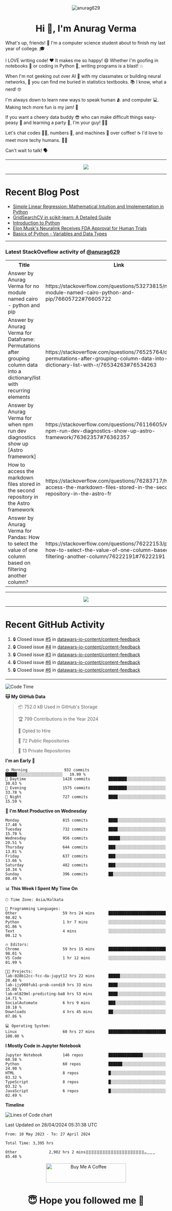 

<p align="center"> <img src="https://komarev.com/ghpvc/?username=anurag629&label=Profile%20views&color=0e75b6&style=flat" alt="anurag629" /> </p>

<h1 align="center">Hi 👋, I'm Anurag Verma</h1>

What's up, friends! 👋 I'm a computer science student about to finish my last year of college. 🎓

I LOVE writing code! ❤️ It makes me so happy! 😄 Whether I'm goofing in notebooks 📓 or coding in Python 🐍, writing programs is a blast! 💥

When I'm not geeking out over AI 🤖 with my classmates or building neural networks, 🧠 you can find me buried in statistics textbooks. 📚 I know, what a nerd! 🤓

I'm always down to learn new ways to speak human 🫂 and computer 💻. Making tech more fun is my jam! 🍇

If you want a cheery data buddy 😎 who can make difficult things easy-peasy 🥝 and learning a party 🎉, I'm your guy! 🙋‍♂️

Let's chat codes 👨‍💻, numbers 🧮, and machines 🤖 over coffee! ☕ I'd love to meet more techy humans. 💁‍♂️

Can't wait to talk! 🗣️

---

<p align="center">
  <img src="https://spotify-github-profile.vercel.app/api/view.svg?uid=mwvywke3fo2gajpenodnmobfh&cover_image=true&theme=default&show_offline=false&background_color=121212&interchange=false&bar_color=53b14f&bar_color_cover=true">
</p>

---

# Recent Blog Post

<!-- BLOG-POST-LIST:START -->
- [Simple Linear Regression: Mathematical Intuition and Implementation in Python](https://codercops.tech/blog/machine-learning-algorithms/simple-linear-regression-mathematical-intuation)
- [GridSearchCV in scikit-learn: A Detailed Guide](https://codercops.tech/blog/gridsearchcv-in-scikit-learn-a-detailed-guide)
- [Introduction to Python](https://codercops.tech/blog/python-tutorial/introduction-to-python)
- [Elon Musk&#39;s Neuralink Receives FDA Approval for Human Trials](https://codercops.tech/blog/elon-musks-neuralink-receives-fda-approval-for-human-trials)
- [Basics of Python - Variables and Data Types](https://codercops.tech/blog/python-basics-of-python-variables-and-data-types)
<!-- BLOG-POST-LIST:END -->

---

### Latest StackOveflow activity of [@anurag629](https://github.com/anurag629)
<table>
  <tr><th>Title</th><th>Link</th></tr>
  <!-- STACKOVERFLOW:START --><tr><td>Answer by Anurag Verma for no module named cairo - python and pip</td><td>https://stackoverflow.com/questions/53273815/no-module-named-cairo-python-and-pip/76605722#76605722</td></tr><tr><td>Answer by Anurag Verma for Dataframe: Permutations after grouping column data into a dictionary/list with recurring elements</td><td>https://stackoverflow.com/questions/76525764/dataframe-permutations-after-grouping-column-data-into-a-dictionary-list-with-r/76534263#76534263</td></tr><tr><td>Answer by Anurag Verma for when npm run dev diagnostics show up [Astro framework]</td><td>https://stackoverflow.com/questions/76116605/when-npm-run-dev-diagnostics-show-up-astro-framework/76362357#76362357</td></tr><tr><td>How to access the markdown files stored in the second repository in the Astro framework</td><td>https://stackoverflow.com/questions/76283717/how-to-access-the-markdown-files-stored-in-the-second-repository-in-the-astro-fr</td></tr><tr><td>Answer by Anurag Verma for Pandas: How to select the value of one column based on filtering another column?</td><td>https://stackoverflow.com/questions/76222153/pandas-how-to-select-the-value-of-one-column-based-on-filtering-another-column/76222191#76222191</td></tr><!-- STACKOVERFLOW:END -->
</table>

---

<p align="center">
  <img alig src="https://github-profile-trophy.vercel.app/?username=anurag629&theme=onedark&column=-1" />
</p>

---

# Recent GitHub Activity
<!--START_SECTION:activity-->
1. 🔒 Closed issue [#5](https://github.com/datawars-io-content/content-feedback/issues/5) in [datawars-io-content/content-feedback](https://github.com/datawars-io-content/content-feedback)
2. 🔒 Closed issue [#4](https://github.com/datawars-io-content/content-feedback/issues/4) in [datawars-io-content/content-feedback](https://github.com/datawars-io-content/content-feedback)
3. 🔒 Closed issue [#3](https://github.com/datawars-io-content/content-feedback/issues/3) in [datawars-io-content/content-feedback](https://github.com/datawars-io-content/content-feedback)
4. 🔒 Closed issue [#6](https://github.com/datawars-io-content/content-feedback/issues/6) in [datawars-io-content/content-feedback](https://github.com/datawars-io-content/content-feedback)
5. 🔒 Closed issue [#6](https://github.com/datawars-io-content/content-feedback/issues/6) in [datawars-io-content/content-feedback](https://github.com/datawars-io-content/content-feedback)
<!--END_SECTION:activity-->

---

<!--START_SECTION:waka-->
![Code Time](http://img.shields.io/badge/Code%20Time-3%2C395%20hrs%2040%20mins-blue)

**🐱 My GitHub Data** 

> 📦 752.0 kB Used in GitHub's Storage 
 > 
> 🏆 799 Contributions in the Year 2024
 > 
> 💼 Opted to Hire
 > 
> 📜 72 Public Repositories 
 > 
> 🔑 13 Private Repositories 
 > 
**I'm an Early 🐤** 

```text
🌞 Morning                932 commits         █████░░░░░░░░░░░░░░░░░░░░   19.99 % 
🌆 Daytime                1428 commits        ████████░░░░░░░░░░░░░░░░░   30.63 % 
🌃 Evening                1575 commits        ████████░░░░░░░░░░░░░░░░░   33.78 % 
🌙 Night                  727 commits         ████░░░░░░░░░░░░░░░░░░░░░   15.59 % 
```
📅 **I'm Most Productive on Wednesday** 

```text
Monday                   815 commits         ████░░░░░░░░░░░░░░░░░░░░░   17.48 % 
Tuesday                  732 commits         ████░░░░░░░░░░░░░░░░░░░░░   15.70 % 
Wednesday                956 commits         █████░░░░░░░░░░░░░░░░░░░░   20.51 % 
Thursday                 644 commits         ███░░░░░░░░░░░░░░░░░░░░░░   13.81 % 
Friday                   637 commits         ███░░░░░░░░░░░░░░░░░░░░░░   13.66 % 
Saturday                 482 commits         ███░░░░░░░░░░░░░░░░░░░░░░   10.34 % 
Sunday                   396 commits         ██░░░░░░░░░░░░░░░░░░░░░░░   08.49 % 
```


📊 **This Week I Spent My Time On** 

```text
🕑︎ Time Zone: Asia/Kolkata

💬 Programming Languages: 
Other                    59 hrs 24 mins      █████████████████████████   98.02 % 
Python                   1 hr 7 mins         ░░░░░░░░░░░░░░░░░░░░░░░░░   01.86 % 
Text                     4 mins              ░░░░░░░░░░░░░░░░░░░░░░░░░   00.12 % 

🔥 Editors: 
Chrome                   59 hrs 15 mins      █████████████████████████   98.01 % 
VS Code                  1 hr 12 mins        ░░░░░░░░░░░░░░░░░░░░░░░░░   01.99 % 

🐱‍💻 Projects: 
lab-028b12cc-fcc-da-jupyt12 hrs 22 mins      █████░░░░░░░░░░░░░░░░░░░░   20.48 % 
lab-ijy908fub1-prob-condi9 hrs 33 mins       ████░░░░░░░░░░░░░░░░░░░░░   15.80 % 
lab-ml829ml-predicting-ba8 hrs 53 mins       ████░░░░░░░░░░░░░░░░░░░░░   14.71 % 
SocialAutomate           6 hrs 9 mins        ███░░░░░░░░░░░░░░░░░░░░░░   10.18 % 
Downloads                4 hrs 45 mins       ██░░░░░░░░░░░░░░░░░░░░░░░   07.86 % 

💻 Operating System: 
Linux                    60 hrs 27 mins      █████████████████████████   100.00 % 
```

**I Mostly Code in Jupyter Notebook** 

```text
Jupyter Notebook         146 repos           ███████████████░░░░░░░░░░   60.58 % 
Python                   60 repos            ██████░░░░░░░░░░░░░░░░░░░   24.90 % 
HTML                     8 repos             █░░░░░░░░░░░░░░░░░░░░░░░░   03.32 % 
TypeScript               8 repos             █░░░░░░░░░░░░░░░░░░░░░░░░   03.32 % 
JavaScript               6 repos             █░░░░░░░░░░░░░░░░░░░░░░░░   02.49 % 
```



**Timeline**

![Lines of Code chart](https://raw.githubusercontent.com/anurag629/anurag629/main/assets/bar_graph.png)


 Last Updated on 28/04/2024 05:31:38 UTC
<!--END_SECTION:waka-->

<!--START_SECTION:waka-simple-->

```text
From: 10 May 2023 - To: 27 April 2024

Total Time: 3,395 hrs

Other              2,902 hrs 2 mins⣿⣿⣿⣿⣿⣿⣿⣿⣿⣿⣿⣿⣿⣿⣿⣿⣿⣿⣿⣿⣿⣤⣀⣀⣀   85.48 %
```

<!--END_SECTION:waka-simple-->

<p align="center"> 
<a href="https://www.buymeacoffee.com/anurag629" target="_blank"><img src="https://cdn.buymeacoffee.com/buttons/default-orange.png" alt="Buy Me A Coffee" height="60" width="250"></a>
</p>


<h1 align="center"> 😇 Hope you followed me 🥰  </h1>
